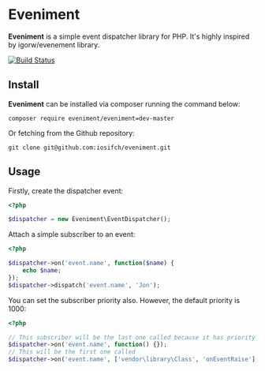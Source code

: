 # Eveniment
**Eveniment** is a simple event dispatcher library for PHP. It's highly inspired by igorw/evenement library.   

[![Build Status](https://travis-ci.org/iosifch/eveniment.svg?branch=master)](https://travis-ci.org/iosifch/eveniment)
## Install
**Eveniment** can be installed via composer running the command below:
```
composer require eveniment/eveniment=dev-master
```
Or fetching from the Github repository:
```
git clone git@github.com:iosifch/eveniment.git
```
## Usage
Firstly, create the dispatcher event:
```php
<?php

$dispatcher = new Eveniment\EventDispatcher();
```
Attach a simple subscriber to an event:
```php
<?php

$dispatcher->on('event.name', function($name) {
    echo $name;
});
$dispatcher->dispatch('event.name', 'Jon');
```
You can set the subscriber priority also. However, the default priority is 1000:
```php
<?php

// This subscriber will be the last one called because it has priority set to 1000
$dispatcher->on('event.name', function() {});
// This will be the first one called
$dispatcher->on('event.name', ['vendor\library\Class', 'onEventRaise'], 5);
```




